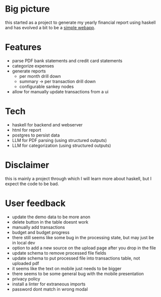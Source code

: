 # Big picture

this started as a project to generate my yearly financial report using haskell
and has evolved a bit to be a [simple webapp](https://myfinancereport.com/).

# Features

- parse PDF bank statements and credit card statements
- categorize expenses
- generate reports
  - per month drill down
  - summary -> per transaction drill down
  - configurable sankey nodes
- allow for manually update transactions from a ui

# Tech

- haskell for backend and webserver
- html for report
- postgres to persist data
- LLM for PDF parsing (using structured outputs)
- LLM for categorization (using structured outputs)

# Disclaimer

this is mainly a project through which I will learn more about haskell, but I expect the code to be bad.

# User feedback

- update the demo data to be more anon
- delete button in the table doesnt work
- manually add transactions
- budget and budget progress
- there still seems like some bug in the processing state, but may just be in local dev
- option to add a new source on the upload page after you drop in the file
- update schema to remove processed file fields
- update schema to put processed file into transactions table, not uploaded pdf
- it seems like the text on mobile just needs to be bigger
- there seems to be some general bug with the mobile presentation
- privacy policy
- install a linter for extraneous imports
- password dont match in wrong modal
